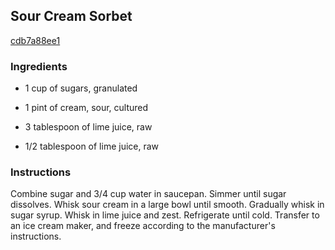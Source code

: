 ## Sour Cream Sorbet

[cdb7a88ee1](http://cooking.nytimes.com/recipes/10515)

### Ingredients

 - 1 cup of sugars, granulated

 - 1 pint of cream, sour, cultured

 - 3 tablespoon of lime juice, raw

 - 1/2 tablespoon of lime juice, raw

### Instructions

Combine sugar and 3/4 cup water in saucepan. Simmer until sugar dissolves. Whisk sour cream in a large bowl until smooth. Gradually whisk in sugar syrup. Whisk in lime juice and zest. Refrigerate until cold. Transfer to an ice cream maker, and freeze according to the manufacturer's instructions.